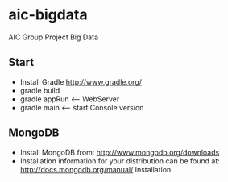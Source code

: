 aic-bigdata
===========

AIC Group Project Big Data

Start
-----------

- Install Gradle http://www.gradle.org/
- gradle build
- gradle appRun   <-- WebServer
- gradle main   <-- start Console version

MongoDB
-----------

- Install MongoDB from: http://www.mongodb.org/downloads
- Installation information for your distribution can be found at: http://docs.mongodb.org/manual/ Installation
